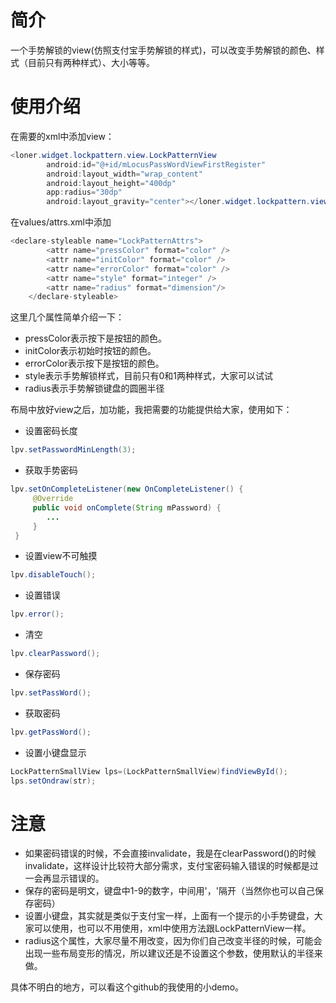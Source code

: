 # 简介

一个手势解锁的view(仿照支付宝手势解锁的样式)，可以改变手势解锁的颜色、样式（目前只有两种样式）、大小等等。

# 使用介绍

在需要的xml中添加view：
``` java
<loner.widget.lockpattern.view.LockPatternView
        android:id="@+id/mLocusPassWordViewFirstRegister"
        android:layout_width="wrap_content"
        android:layout_height="400dp"
        app:radius="30dp"
        android:layout_gravity="center"></loner.widget.lockpattern.view.LockPatternView>
```
在values/attrs.xml中添加
``` java
<declare-styleable name="LockPatternAttrs">
        <attr name="pressColor" format="color" />
        <attr name="initColor" format="color" />
        <attr name="errorColor" format="color" />
        <attr name="style" format="integer" />
        <attr name="radius" format="dimension"/>
    </declare-styleable>
```
这里几个属性简单介绍一下：
-  pressColor表示按下是按钮的颜色。 
-  initColor表示初始时按钮的颜色。
-  errorColor表示按下是按钮的颜色。 
-  style表示手势解锁样式，目前只有0和1两种样式，大家可以试试
-  radius表示手势解锁键盘的圆圈半径

布局中放好view之后，加功能，我把需要的功能提供给大家，使用如下：

- 设置密码长度
``` java
lpv.setPasswordMinLength(3);

```
- 获取手势密码
``` java
lpv.setOnCompleteListener(new OnCompleteListener() {
     @Override
     public void onComplete(String mPassword) {
     	...
     }
 }
 ```
 - 设置view不可触摸

 ``` java
lpv.disableTouch();
```
 - 设置错误

 ``` java
lpv.error();
```
 - 清空

 ``` java
lpv.clearPassword();
```
 - 保存密码

 ``` java
lpv.setPassWord();
```
 - 获取密码

 ``` java
lpv.getPassWord();
```
 - 设置小键盘显示
 
 ``` java
 LockPatternSmallView lps=(LockPatternSmallView)findViewById();
lps.setOndraw(str);
```


# 注意
-   如果密码错误的时候，不会直接invalidate，我是在clearPassword()的时候invalidate，这样设计比较符大部分需求，支付宝密码输入错误的时候都是过一会再显示错误的。
-  保存的密码是明文，键盘中1-9的数字，中间用'，'隔开（当然你也可以自己保存密码）
-   设置小键盘，其实就是类似于支付宝一样，上面有一个提示的小手势键盘，大家可以使用，也可以不用使用，xml中使用方法跟LockPatternView一样。
-  radius这个属性，大家尽量不用改变，因为你们自己改变半径的时候，可能会出现一些布局变形的情况，所以建议还是不设置这个参数，使用默认的半径来做。


具体不明白的地方，可以看这个github的我使用的小demo。




